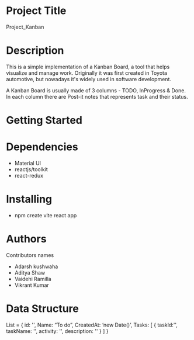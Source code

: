# Project Title
Project_Kanban
# Description
This is a simple implementation of a Kanban Board, a tool that helps visualize and manage work. Originally it was first created in Toyota automotive, but nowadays it's widely used in software development.

A Kanban Board is usually made of 3 columns - TODO, InProgress & Done. In each column there are Post-it notes that represents task and their status.
# Getting Started
# Dependencies
* Material UI
* reactjs/toolkit
* react-redux
# Installing
* npm create vite react app 
# Authors
Contributors names
* Adarsh kushwaha
* Aditya Shaw
* Vaidehi Ramilla
* Vikrant Kumar
# Data Structure
List = {
id: '',
Name: “To do”,
CreatedAt: ‘new Date()’,
Tasks: [
	{
		taskId:'', taskName: '', activity: '', description: ''
}
]
}





